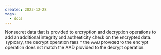 ```yaml
---
created: 2023-12-28
tags:
  - docs
---
```

Nonsecret data that is provided to encryption and decryption operations to add an additional integrity and authenticity check on the encrypted data. Typically, the decrypt operation fails if the AAD provided to the encrypt operation does not match the AAD provided to the decrypt operation.